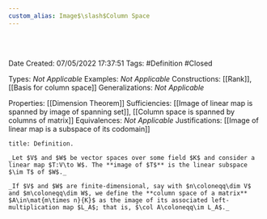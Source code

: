 ```yaml
---
custom_alias: Image$\slash$Column Space
---
```



<br />
<br />

Date Created: 07/05/2022 17:37:51
Tags: #Definition #Closed

Types: _Not Applicable_
Examples: _Not Applicable_
Constructions: [[Rank]], [[Basis for column space]]
Generalizations: _Not Applicable_

Properties: [[Dimension Theorem]]
Sufficiencies: [[Image of linear map is spanned by image of spanning set]], [[Column space is spanned by columns of matrix]]
Equivalences: _Not Applicable_
Justifications: [[Image of linear map is a subspace of its codomain]]

``` ad-Definition
title: Definition.

_Let $V$ and $W$ be vector spaces over some field $K$ and consider a linear map $T:V\to W$. The **image of $T$** is the linear subspace $\im T$ of $W$._

_If $V$ and $W$ are finite-dimensional, say with $n\coloneqq\dim V$ and $m\coloneqq\dim W$, we define the **column space of a matrix** $A\in\mat{m\times n}{K}$ as the image of its associated left-multiplication map $L_A$; that is, $\col A\coloneqq\im L_A$._

```
